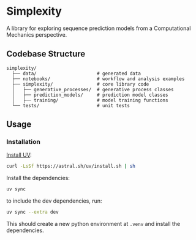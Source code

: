 # Simplexity

A library for exploring sequence prediction models from a Computational Mechanics perspective.

## Codebase Structure

```
simplexity/
  ├── data/                      # generated data
  ├── notebooks/                 # workflow and analysis examples
  ├── simplexity/                # core library code
  │   ├── generative_processes/  # generative process classes
  │   ├── prediction_models/     # prediction model classes
  │   ├── training/              # model training functions
  └── tests/                     # unit tests
```

## Usage

### Installation

[Install UV](https://docs.astral.sh/uv/getting-started/installation/):

```bash
curl -LsSf https://astral.sh/uv/install.sh | sh
```

Install the dependencies:

```bash
uv sync
```

to include the dev dependencies, run:

```bash
uv sync --extra dev
```

This should create a new python environment at `.venv` and install the dependencies.
